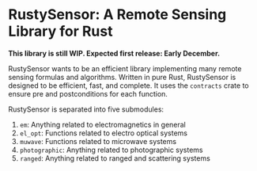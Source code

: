 # RustySensor: A Remote Sensing Library for Rust

**This library is still WIP. Expected first release: Early December.**

RustySensor wants to be an efficient library implementing many remote sensing formulas and algorithms. Written in pure Rust, RustySensor is designed to be efficient, fast, and complete. It uses the `contracts` crate to ensure pre and postconditions for each function.

RustySensor is separated into five submodules:

1. `em`: Anything related to electromagnetics in general
2. `el_opt`: Functions related to electro optical systems
3. `muwave`: Functions related to microwave systems
4. `photographic`: Anything related to photographic systems
5. `ranged`: Anything related to ranged and scattering systems
